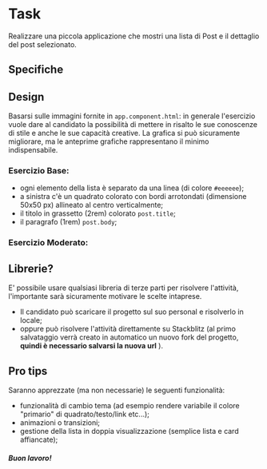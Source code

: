# Task

Realizzare una piccola applicazione che mostri una lista di Post e il dettaglio del post selezionato.

## Specifiche

<!-- - nel file `mock-data/posts.mock.ts` è presente un esempio di lista di post (`Post[]`)
- l'interfaccia `Post` è presente in `interfaces/post.interface.ts`
- nel file `mock-data/users.mock.ts` è presente un esempio di lista di user (`User[]`)
- l'interfaccia `User` è presente in `interfaces/user.interface.ts`
- a ogni `user` possono corrispondere più `post`.
- per associare un post a un utente fare riferimento alla chiave `userId` di `Post` (che corrisponde alla chiave `id` di `User`). -->

## Design

Basarsi sulle immagini fornite in `app.component.html`: in generale l'esercizio vuole dare al candidato la possibilità di mettere in risalto le sue conoscenze di stile e anche le sue capacità creative. La grafica si può sicuramente migliorare, ma le anteprime grafiche rappresentano il minimo indispensabile.

### Esercizio Base:

- ogni elemento della lista è separato da una linea (di colore `#eeeeee`);
- a sinistra c'è un quadrato colorato con bordi arrotondati (dimensione 50x50 px) allineato al centro verticalmente;
- il titolo in grassetto (2rem) colorato `post.title`;
- il paragrafo (1rem) `post.body`;

### Esercizio Moderato:

<!-- - all'interno del quadrato colorato, inserire le iniziali (Nome e Cognome) dello `user` che ha pubblicato il `post`;
- un paragrafo che specifica lo `user.username` che ha pubblicato il post (size: 0.75rem);
- **SOLO SE** si clicca sul quadrato colorato, viene mostrata una card in cima alla lista, con i dettagli del `post` cliccato.
- la card mostra `user.name` e `user.username` dell'autore del post
- la card mostra anche `post.title` e `post.body` del post.
- infine aggiungere un bottone nella card, che elimina la card stessa.
- si può vedere solo una card dettaglio per volta. -->

## Librerie?

E' possibile usare qualsiasi libreria di terze parti per risolvere l'attività, l'importante sarà sicuramente motivare le scelte intaprese.

- Il candidato può scaricare il progetto sul suo personal e risolverlo in locale;
- oppure può risolvere l'attività direttamente su Stackblitz (al primo salvataggio verrà creato in automatico un nuovo fork del progetto, **quindi è necessario salvarsi la nuova url** ).

## Pro tips

Saranno apprezzate (ma non necessarie) le seguenti funzionalità:

<!-- - filtri di ricerca nella lista (lato client); -->
<!-- - gestione routing;
- dettaglio dell'utente in una rotta specifica; -->
  <!-- - dettaglio del post in una rotta specifica oppure mostrata in sovrapposizione alla lista (ad esempio, come una modale); -->
  <!-- - funzionalità responsive (adattamento della view a diversi breakpoints); -->

- funzionalità di cambio tema (ad esempio rendere variabile il colore "primario" di quadrato/testo/link etc...);
- animazioni o transizioni;
- gestione della lista in doppia visualizzazione (semplice lista e card affiancate);
<!-- - organizzazione pulita e chiara della struttura del progetto (modules, services, directives...). -->

##### Buon lavoro!
